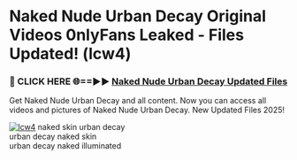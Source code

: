 # Naked Nude Urban Decay Original Videos 0nlyFans Leaked - Files Updated! (lcw4)

<h3>🔴 CLICK HERE 🌐==►► <a href="https://tinyurl.com/up5wt9bj" rel="nofollow">Naked Nude Urban Decay Updated Files</a></h3>

Get Naked Nude Urban Decay and all content. Now you can access all videos and pictures of Naked Nude Urban Decay. New Updated Files 2025!

[![lcw4](https://i.imgur.com/ABiUzMV.gif)](https://tinyurl.com/up5wt9bj)
naked skin urban decay<br>
urban decay naked skin<br>
urban decay naked illuminated